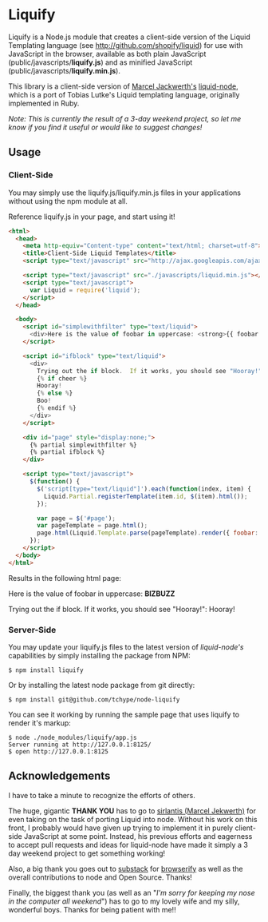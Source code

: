 # Liquify

Liquify is a Node.js module that creates a client-side version of the Liquid Templating language (see http://github.com/shopify/liquid) for use with JavaScript in the browser, available as both plain JavaScript (public/javascripts/**liquify.js**) and as minified JavaScript (public/javascripts/**liquify.min.js**).

This library is a client-side version of [Marcel Jackwerth's](http://github.com/sirlantis) [liquid-node](http://github.com/sirlantis/liquid-node), which is a port of Tobias Lutke's Liquid templating language, originally implemented in Ruby.

_Note: This is currently the result of a 3-day weekend project, so let me know if you find it useful or would like to suggest changes!_

## Usage

### Client-Side
You may simply use the liquify.js/liquify.min.js files in your applications without using the npm module at all.

Reference liquify.js in your page, and start using it!

```html
<html>
  <head>
    <meta http-equiv="Content-type" content="text/html; charset=utf-8">
    <title>Client-Side Liquid Templates</title>
    <script type="text/javascript" src="http://ajax.googleapis.com/ajax/libs/jquery/1.7.1/jquery.min.js"></script>

	<script type="text/javascript" src="./javascripts/liquid.min.js"></script>
    <script type="text/javascript">
      var Liquid = require('liquid');
    </script>
  </head>

  <body>
    <script id="simplewithfilter" type="text/liquid">
      <div>Here is the value of foobar in uppercase: <strong>{{ foobar | upcase }}</strong></div>
    </script>

	<script id="ifblock" type="text/liquid">
      <div>
        Trying out the if block.  If it works, you should see "Hooray!":&nbsp;
        {% if cheer %}
        Hooray!
        {% else %}
        Boo!
        {% endif %}
      </div>
	</script>

	<div id="page" style="display:none;">
      {% partial simplewithfilter %}
      {% partial ifblock %}
	</div>

    <script type="text/javascript">
      $(function() {
        $('script[type="text/liquid"]').each(function(index, item) {
          Liquid.Partial.registerTemplate(item.id, $(item).html());
        });

        var page = $('#page');
        var pageTemplate = page.html();
        page.html(Liquid.Template.parse(pageTemplate).render({ foobar: 'bizbuzz', cheer: true })).show();
      });
    </script>
  </body>
</html>

```

Results in the following html page:

Here is the value of foobar in uppercase: **BIZBUZZ**

Trying out the if block. If it works, you should see "Hooray!":  Hooray!


### Server-Side
You may update your liquify.js files to the latest version of _liquid-node's_ capabilities by simply installing the package from NPM:

```shell
$ npm install liquify
```

Or by installing the latest node package from git directly:

```shell
$ npm install git@github.com/tchype/node-liquify
```

You can see it working by running the sample page that uses liquify to render it's markup:

```shell
$ node ./node_modules/liquify/app.js
Server running at http://127.0.0.1:8125/
$ open http://127.0.0.1:8125
```

## Acknowledgements
I have to take a minute to recognize the efforts of others.

The huge, gigantic **THANK YOU** has to go to [sirlantis (Marcel Jekwerth)](http://github.com/sirlantis) for even taking on the task of
porting Liquid into node.  Without his work on this front, I probably would have given up trying to implement it in purely
client-side JavaScript at some point.  Instead, his previous efforts and eagerness to accept pull requests and ideas for
liquid-node have made it simply a 3 day weekend project to get something working!

Also, a big thank you goes out to [substack](http://github.com/substack) for [browserify](http://github.com/substack/node-browserify) as
well as the overall contributions to node and Open Source.  Thanks!

Finally, the biggest thank you (as well as an "_I'm sorry for keeping my nose in the computer all weekend_") has to go to my lovely wife and
my silly, wonderful boys.  Thanks for being patient with me!!

